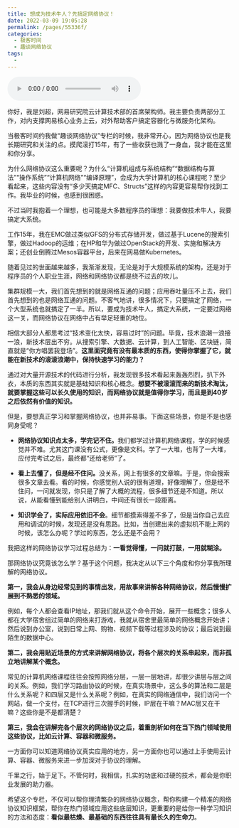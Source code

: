 ```yaml
---
title: 想成为技术牛人？先搞定网络协议！
date: 2022-03-09 19:05:28
permalink: /pages/55336f/
categories:
  - 极客时间
  - 趣谈网络协议
tags:
  - 
---
```

<audio title="开篇词.想成为技术牛人？先搞定网络协议！" src="https://static001.geekbang.org/resource/audio/8a/57/8a2b87bb302fd9e99711328559eb9157.mp3" controls="controls"></audio> 
<p>你好，我是刘超，网易研究院云计算技术部的首席架构师。我主要负责两部分工作，对内支撑网易核心业务上云，对外帮助客户搞定容器化与微服务化架构。</p>
<p>当极客时间约我做“趣谈网络协议”专栏的时候，我非常开心，因为网络协议也是我长期研究和关注的点。摸爬滚打15年，有了一些收获也溅了一身血，我才能在这里和你分享。</p>
<p>为什么网络协议这么重要呢？为什么“计算机组成与系统结构”“数据结构与算法”“操作系统”“计算机网络”“编译原理”，会成为大学计算机的核心课程呢？至少看起来，这些内容没有“多少天搞定MFC、Structs”这样的内容更容易帮你找到工作。我毕业的时候，也感到很困惑。</p>
<p>不过当时我抱着一个理想，也可能是大多数程序员的理想：我要做技术牛人，我要搞定大系统。</p>
<p>工作15年，我在EMC做过类似GFS的分布式存储开发，做过基于Lucene的搜索引擎，做过Hadoop的运维；在HP和华为做过OpenStack的开发、实施和解决方案；还创业倒腾过Mesos容器平台，后来在网易做Kubernetes。</p>
<p>随着见过的世面越来越多，我渐渐发现，无论是对于大规模系统的架构，还是对于程序员的个人职业生涯，网络和网络协议都是绕不过去的坎儿。</p>
<p>集群规模一大，我们首先想到的就是网络互通的问题；应用吞吐量压不上去，我们首先想到的也是网络互通的问题。不客气地讲，很多情况下，只要搞定了网络，一个大型系统也就搞定了一半。所以，要成为技术牛人，搞定大系统，一定要过网络这一关，而网络协议在网络中占有举足轻重的地位。</p>
<p>相信大部分人都思考过“技术变化太快，容易过时”的问题。毕竟，技术浪潮一浪接一浪，新技术层出不穷。从搜索引擎、大数据、云计算，到人工智能、区块链，简直就是“你方唱罢我登场”。<strong>这里面究竟有没有最本质的东西，使得你掌握了它，就能在新技术的滚滚浪潮中，保持快速学习的能力？</strong></p>
<!-- [[[read_end]]] -->
<p>通过对大量开源技术的代码进行分析，我发现很多技术看起来轰轰烈烈，扒下外衣，本质的东西其实就是基础知识和核心概念。<strong>想要不被滚滚而来的新技术淘汰，就要掌握这些可以长久使用的知识，而网络协议就是值得你学习，而且是到40岁之后依然有价值的知识。</strong></p>
<p>但是，要想真正学习和掌握网络协议，也并非易事。下面这些场景，你是不是也感同身受呢？</p>
<ul>
<li><p><strong>网络协议知识点太多，学完记不住。</strong>我们都学过计算机网络课程，学的时候感觉并不难。尤其这门课没有公式，更像是文科。学了一大堆，也背了一大堆，应付完考试之后，最终都“还给老师”了。</p>
</li>
<li><p><strong>看上去懂了，但是经不住问。</strong>没关系，网上有很多的文章嘛。于是，你会搜索很多文章去看。看的时候，你感觉别人说的很有道理，好像理解了，但是经不住问，一问就发现，你只是了解了大概的流程，很多细节还是不知道。所以说，从能看懂到能给别人讲明白，中间还有很长一段距离。</p>
</li>
<li><p><strong>知识学会了，实际应用依旧不会</strong>。细节都摸索得差不多了，但是当你自己去应用和调试的时候，发现还是没有思路。比如，当创建出来的虚拟机不能上网的时候，该怎么办呢？学过的东西，怎么还是不会用？</p>
</li>
</ul>
<p>我把这样的网络协议学习过程总结为：<strong><span class="orange">一看觉得懂，一问就打鼓，一用就糊涂。</span></strong>  </p>
<p>那网络协议究竟该怎么学？基于这个问题，我决定从以下三个角度和你分享我所理解的网络协议。</p>
<p><strong>第一，我会从身边经常见到的事情出发，用故事来讲解各种网络协议，然后慢慢扩展到不熟悉的领域。</strong></p>
<p>例如，每个人都会查看IP地址，那我们就从这个命令开始，展开一些概念；很多人都在大学宿舍组过简单的网络来打游戏，我就从宿舍里最简单的网络概念开始讲；然后说到办公室，说到日常上网、购物、视频下载等过程涉及的协议；最后说到最陌生的数据中心。</p>
<p><strong>第二，我会用贴近场景的方式来讲解网络协议，将各个层次的关系串起来，而非孤立地讲解某个概念。</strong></p>
<p>常见的计算机网络课程往往会按照网络分层，一层一层地讲，却很少讲层与层之间的关系。例如，我们学习路由协议的时候，在真实场景中，这么多的算法和二层是什么关系呢？和四层又是什么关系呢？例如，在真实的网络通信中，我们访问一个网站，做一个支付，在TCP进行三次握手的时候，IP层在干嘛？MAC层又在干嘛？这些你是不是都清楚？</p>
<p><strong>第三，我会在讲解完各个层次的网络协议之后，着重剖析如何在当下热门领域使用这些协议，比如云计算、容器和微服务。</strong></p>
<p>一方面你可以知道网络协议真实应用的地方，另一方面你也可以通过上手使用云计算、容器、微服务来进一步加深对于协议的理解。</p>
<p>千里之行，始于足下。不管何时，我相信，扎实的功底和过硬的技术，都会是你职业发展的助力器。</p>
<p>希望这个专栏，不仅可以帮你理清繁杂的网络协议概念，帮你构建一个精准的网络协议知识框架，帮你在热门领域应用这些底层知识，更重要的是给你一种学习知识的方法和态度：<strong>看似最枯燥、最基础的东西往往具有最长久的生命力</strong>。</p>
<p></p>
